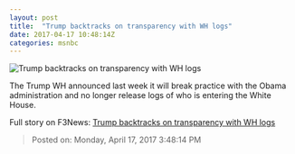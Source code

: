 ```yaml
---
layout: post
title:  "Trump backtracks on transparency with WH logs"
date: 2017-04-17 10:48:14Z
categories: msnbc
---
```


![Trump backtracks on transparency with WH logs](http://media1.s-nbcnews.com/j/MSNBC/Components/Video/201704/2017-04-17T10-48-27-3Z--1280x720.video_1067x600.jpg)

The Trump WH announced last week it will break practice with the Obama administration and no longer release logs of who is entering the White House.


Full story on F3News: [Trump backtracks on transparency with WH logs](http://www.f3nws.com/n/hmtXWD)

> Posted on: Monday, April 17, 2017 3:48:14 PM

